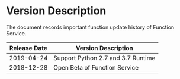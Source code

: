 
# Version Description
The document records important function update history of Function Service.

| Release Date    | Version Description     |
| -----------| ------------------ |
| 2019-04-24 | Support Python 2.7 and 3.7 Runtime |
| 2018-12-28 | Open Beta of Function Service |
